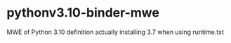 # pythonv3.10-binder-mwe

MWE of Python 3.10 definition actually installing 3.7 when using runtime.txt
